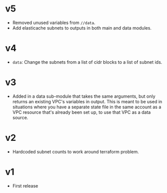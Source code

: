 # v5

* Removed unused variables from `//data`.
* Add elasticache subnets to outputs in both main and data modules.

# v4

* `data`: Change the subnets from a list of cidr blocks to a list of subnet ids.

# v3

* Added in a data sub-module that takes the same arguments, but only returns an
  existing VPC's variables in output.  This is meant to be used in situations
  where you have a separate state file in the same account as a VPC resource
  that's already been set up, to use that VPC as a data source.

# v2

* Hardcoded subnet counts to work around terraform problem.

# v1

* First release
